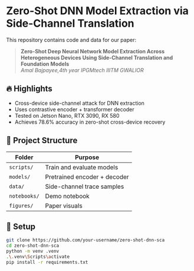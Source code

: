 # Zero-Shot DNN Model Extraction via Side-Channel Translation

This repository contains code and data for our paper:

> **Zero-Shot Deep Neural Network Model Extraction Across Heterogeneous Devices Using Side-Channel Translation and Foundation Models**  
> *Amal Bajpayee,4th year IPGMtech IIITM GWALIOR*

## 🔥 Highlights

- Cross-device side-channel attack for DNN extraction
- Uses contrastive encoder + transformer decoder
- Tested on Jetson Nano, RTX 3090, RX 580
- Achieves 78.6% accuracy in zero-shot cross-device recovery

## 🧠 Project Structure

| Folder | Purpose |
|--------|---------|
| `scripts/` | Train and evaluate models |
| `models/` | Pretrained encoder + decoder |
| `data/` | Side-channel trace samples |
| `notebooks/` | Demo notebook |
| `figures/` | Paper visuals |

## 🚀 Setup

```bash
git clone https://github.com/your-username/zero-shot-dnn-sca
cd zero-shot-dnn-sca
python -m venv .venv
.\.venv\Scripts\activate
pip install -r requirements.txt
